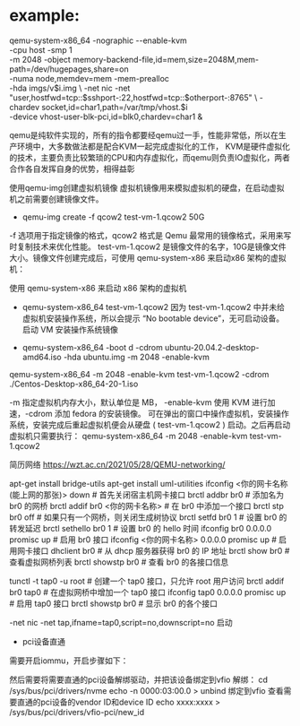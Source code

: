 
# example:
qemu-system-x86_64 -nographic  --enable-kvm \
            -cpu host -smp 1 \
            -m 2048 -object memory-backend-file,id=mem,size=2048M,mem-path=/dev/hugepages,share=on \
            -numa node,memdev=mem -mem-prealloc \
            -hda imgs/v$i.img \
             -net nic -net "user,hostfwd=tcp::$sshport-:22,hostfwd=tcp::$otherport-:8765" \
             -chardev socket,id=char1,path=/var/tmp/vhost.$i \
             -device vhost-user-blk-pci,id=blk0,chardev=char1 &

qemu是纯软件实现的，所有的指令都要经qemu过一手，性能非常低，所以在生产环境中，大多数做法都是配合KVM一起完成虚拟化的工作，
KVM是硬件虚拟化的技术，主要负责比较繁琐的CPU和内存虚拟化，而qemu则负责IO虚拟化，两者合作各自发挥自身的优势，相得益彰


使用qemu-img创建虚拟机镜像
虚拟机镜像用来模拟虚拟机的硬盘，在启动虚拟机之前需要创建镜像文件。

+ qemu-img create -f qcow2 test-vm-1.qcow2 50G
    
-f 选项用于指定镜像的格式，qcow2 格式是 Qemu 最常用的镜像格式，采用来写时复制技术来优化性能。
test-vm-1.qcow2 是镜像文件的名字，10G是镜像文件大小。镜像文件创建完成后，可使用 qemu-system-x86 来启动x86 架构的虚拟机：

使用 qemu-system-x86 来启动 x86 架构的虚拟机
+ qemu-system-x86_64 test-vm-1.qcow2
因为 test-vm-1.qcow2 中并未给虚拟机安装操作系统，所以会提示 “No bootable device”，无可启动设备。
启动 VM 安装操作系统镜像

+ qemu-system-x86_64 -boot d -cdrom ubuntu-20.04.2-desktop-amd64.iso -hda ubuntu.img -m 2048 -enable-kvm

qemu-system-x86_64 -m 2048 -enable-kvm test-vm-1.qcow2 -cdrom ./Centos-Desktop-x86_64-20-1.iso



-m 指定虚拟机内存大小，默认单位是 MB， -enable-kvm 使用 KVM 进行加速，-cdrom 添加 fedora 的安装镜像。
可在弹出的窗口中操作虚拟机，安装操作系统，安装完成后重起虚拟机便会从硬盘 ( test-vm-1.qcow2 ) 启动。之后再启动虚拟机只需要执行：
qemu-system-x86_64 -m 2048 -enable-kvm test-vm-1.qcow2


简历网络
https://wzt.ac.cn/2021/05/28/QEMU-networking/

apt-get install bridge-utils
apt-get install uml-utilities
ifconfig <你的网卡名称(能上网的那张)> down    # 首先关闭宿主机网卡接口
brctl addbr br0                     # 添加名为 br0 的网桥
brctl addif br0 <你的网卡名称>        # 在 br0 中添加一个接口
brctl stp br0 off                   # 如果只有一个网桥，则关闭生成树协议
brctl setfd br0 1                   # 设置 br0 的转发延迟
brctl sethello br0 1                # 设置 br0 的 hello 时间
ifconfig br0 0.0.0.0 promisc up     # 启用 br0 接口
ifconfig <你的网卡名称> 0.0.0.0 promisc up    # 启用网卡接口
dhclient br0                        # 从 dhcp 服务器获得 br0 的 IP 地址
brctl show br0                      # 查看虚拟网桥列表
brctl showstp br0                   # 查看 br0 的各接口信息



tunctl -t tap0 -u root              # 创建一个 tap0 接口，只允许 root 用户访问
brctl addif br0 tap0                # 在虚拟网桥中增加一个 tap0 接口
ifconfig tap0 0.0.0.0 promisc up    # 启用 tap0 接口
brctl showstp br0                   # 显示 br0 的各个接口


-net nic -net tap,ifname=tap0,script=no,downscript=no  启动

+ pci设备直通

 需要开启iommu，开启步骤如下：
    
    
 然后需要将需要直通的pci设备解绑驱动，并把该设备绑定到vfio
    解绑：
        cd /sys/bus/pci/drivers/nvme 
        echo -n 0000:03:00.0 > unbind
    绑定到vfio
        查看需要直通的pci设备的vendor ID和device ID
        echo xxxx:xxxx > /sys/bus/pci/drivers/vfio-pci/new_id
        
